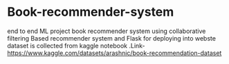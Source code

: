 # Book-recommender-system
end to end ML project book recommender system using collaborative filtering Based recommender system and Flask for deploying into webste
dataset is collected from kaggle notebook .Link-
https://www.kaggle.com/datasets/arashnic/book-recommendation-dataset
